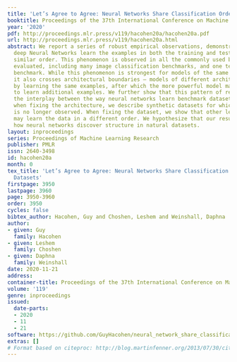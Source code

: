 ```yaml
---
title: 'Let’s Agree to Agree: Neural Networks Share Classification Order on Real Datasets'
booktitle: Proceedings of the 37th International Conference on Machine Learning
year: '2020'
pdf: http://proceedings.mlr.press/v119/hacohen20a/hacohen20a.pdf
url: http://proceedings.mlr.press/v119/hacohen20a.html
abstract: We report a series of robust empirical observations, demonstrating that
  deep Neural Networks learn the examples in both the training and test sets in a
  similar order. This phenomenon is observed in all the commonly used benchmarks we
  evaluated, including many image classification benchmarks, and one text classification
  benchmark. While this phenomenon is strongest for models of the same architecture,
  it also crosses architectural boundaries – models of different architectures start
  by learning the same examples, after which the more powerful model may continue
  to learn additional examples. We further show that this pattern of results reflects
  the interplay between the way neural networks learn benchmark datasets. Specifically,
  when fixing the architecture, we describe synthetic datasets for which this pattern
  is no longer observed. When fixing the dataset, we show that other learning paradigms
  may learn the data in a different order. We hypothesize that our results reflect
  how neural networks discover structure in natural datasets.
layout: inproceedings
series: Proceedings of Machine Learning Research
publisher: PMLR
issn: 2640-3498
id: hacohen20a
month: 0
tex_title: 'Let’s Agree to Agree: Neural Networks Share Classification Order on Real
  Datasets'
firstpage: 3950
lastpage: 3960
page: 3950-3960
order: 3950
cycles: false
bibtex_author: Hacohen, Guy and Choshen, Leshem and Weinshall, Daphna
author:
- given: Guy
  family: Hacohen
- given: Leshem
  family: Choshen
- given: Daphna
  family: Weinshall
date: 2020-11-21
address: 
container-title: Proceedings of the 37th International Conference on Machine Learning
volume: '119'
genre: inproceedings
issued:
  date-parts:
  - 2020
  - 11
  - 21
software: https://github.com/GuyHacohen/neural_network_share_classification_order
extras: []
# Format based on citeproc: http://blog.martinfenner.org/2013/07/30/citeproc-yaml-for-bibliographies/
---
```

